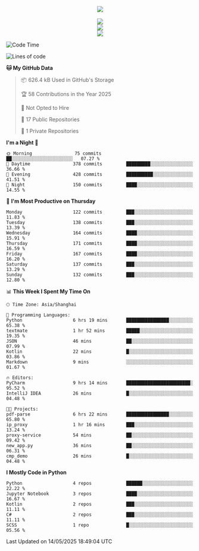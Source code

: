 <div align="center">
  <img src="https://readme-typing-svg.demolab.com?font=Zhi+Mang+Xing&size=40&pause=1000&color=000000&center=true&vCenter=true&lines=Baymax%E5%B0%8F%E6%8C%AF;Hello%20World"/><br/>
  <br/>
  <img src="https://skillicons.dev/icons?i=java,kotlin,python,c,cpp,html,css,javascript" /><br/>
  <img src="https://skillicons.dev/icons?i=spring,vue,pytorch,maven,gradle,mysql,sqlite,linux" /><br/>
  <img src="https://skillicons.dev/icons?i=idea,pycharm,webstorm,androidstudio,vscode,git,vim,md" /><br/>
</div>

<!--START_SECTION:waka-->
![Code Time](http://img.shields.io/badge/Code%20Time-912%20hrs%2046%20mins-blue)

![Lines of code](https://img.shields.io/badge/From%20Hello%20World%20I%27ve%20Written-6.1%20million%20lines%20of%20code-blue)

**🐱 My GitHub Data** 

> 📦 626.4 kB Used in GitHub's Storage 
 > 
> 🏆 58 Contributions in the Year 2025
 > 
> 🚫 Not Opted to Hire
 > 
> 📜 17 Public Repositories 
 > 
> 🔑 1 Private Repositories 
 > 
**I'm a Night 🦉** 

```text
🌞 Morning                75 commits          ██░░░░░░░░░░░░░░░░░░░░░░░   07.27 % 
🌆 Daytime                378 commits         █████████░░░░░░░░░░░░░░░░   36.66 % 
🌃 Evening                428 commits         ██████████░░░░░░░░░░░░░░░   41.51 % 
🌙 Night                  150 commits         ████░░░░░░░░░░░░░░░░░░░░░   14.55 % 
```
📅 **I'm Most Productive on Thursday** 

```text
Monday                   122 commits         ███░░░░░░░░░░░░░░░░░░░░░░   11.83 % 
Tuesday                  138 commits         ███░░░░░░░░░░░░░░░░░░░░░░   13.39 % 
Wednesday                164 commits         ████░░░░░░░░░░░░░░░░░░░░░   15.91 % 
Thursday                 171 commits         ████░░░░░░░░░░░░░░░░░░░░░   16.59 % 
Friday                   167 commits         ████░░░░░░░░░░░░░░░░░░░░░   16.20 % 
Saturday                 137 commits         ███░░░░░░░░░░░░░░░░░░░░░░   13.29 % 
Sunday                   132 commits         ███░░░░░░░░░░░░░░░░░░░░░░   12.80 % 
```


📊 **This Week I Spent My Time On** 

```text
🕑︎ Time Zone: Asia/Shanghai

💬 Programming Languages: 
Python                   6 hrs 19 mins       ████████████████░░░░░░░░░   65.38 % 
textmate                 1 hr 52 mins        █████░░░░░░░░░░░░░░░░░░░░   19.35 % 
JSON                     46 mins             ██░░░░░░░░░░░░░░░░░░░░░░░   07.99 % 
Kotlin                   22 mins             █░░░░░░░░░░░░░░░░░░░░░░░░   03.86 % 
Markdown                 9 mins              ░░░░░░░░░░░░░░░░░░░░░░░░░   01.67 % 

🔥 Editors: 
PyCharm                  9 hrs 14 mins       ████████████████████████░   95.52 % 
IntelliJ IDEA            26 mins             █░░░░░░░░░░░░░░░░░░░░░░░░   04.48 % 

🐱‍💻 Projects: 
pdf-parse                6 hrs 22 mins       ████████████████░░░░░░░░░   65.80 % 
ip_proxy                 1 hr 16 mins        ███░░░░░░░░░░░░░░░░░░░░░░   13.24 % 
proxy-service            54 mins             ██░░░░░░░░░░░░░░░░░░░░░░░   09.42 % 
new_app.py               36 mins             ██░░░░░░░░░░░░░░░░░░░░░░░   06.31 % 
cmp_demo                 26 mins             █░░░░░░░░░░░░░░░░░░░░░░░░   04.48 % 
```

**I Mostly Code in Python** 

```text
Python                   4 repos             ██████░░░░░░░░░░░░░░░░░░░   22.22 % 
Jupyter Notebook         3 repos             ████░░░░░░░░░░░░░░░░░░░░░   16.67 % 
Kotlin                   2 repos             ███░░░░░░░░░░░░░░░░░░░░░░   11.11 % 
C#                       2 repos             ███░░░░░░░░░░░░░░░░░░░░░░   11.11 % 
SCSS                     1 repo              █░░░░░░░░░░░░░░░░░░░░░░░░   05.56 % 
```




 Last Updated on 14/05/2025 18:49:04 UTC
<!--END_SECTION:waka-->





